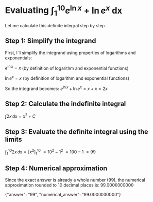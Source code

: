 # Evaluating $\int_1^{10}e^{\ln x}+\ln e^x\text{ dx}$

Let me calculate this definite integral step by step.

## Step 1: Simplify the integrand

First, I'll simplify the integrand using properties of logarithms and exponentials:

$e^{\ln x} = x$ (by definition of logarithm and exponential functions)

$\ln e^x = x$ (by definition of logarithm and exponential functions)

So the integrand becomes:
$e^{\ln x}+\ln e^x = x + x = 2x$

## Step 2: Calculate the indefinite integral

$\int 2x \, dx = x^2 + C$

## Step 3: Evaluate the definite integral using the limits

$\int_1^{10} 2x \, dx = \left[ x^2 \right]_1^{10}$
$= 10^2 - 1^2$
$= 100 - 1$
$= 99$

## Step 4: Numerical approximation

Since the exact answer is already a whole number (99), the numerical approximation rounded to 10 decimal places is:
$99.0000000000$

{"answer": "99", "numerical_answer": "99.0000000000"}